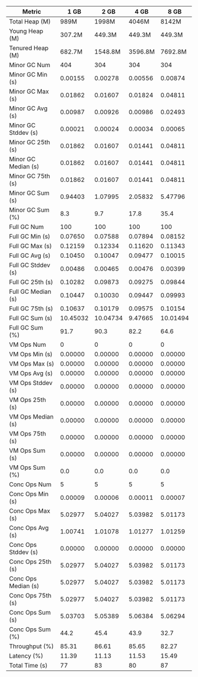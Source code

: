 | Metric | 1 GB | 2 GB | 4 GB | 8 GB |
|------|----|----|----|----|
| Total Heap (M) | 989M | 1998M | 4046M | 8142M |
| Young Heap (M) | 307.2M | 449.3M | 449.3M | 449.3M |
| Tenured Heap (M) | 682.7M | 1548.8M | 3596.8M | 7692.8M |
| Minor GC Num | 404 | 304 | 304 | 304 |
| Minor GC Min (s) | 0.00155 | 0.00278 | 0.00556 | 0.00874 |
| Minor GC Max (s) | 0.01862 | 0.01607 | 0.01824 | 0.04811 |
| Minor GC Avg (s) | 0.00987 | 0.00926 | 0.00986 | 0.02493 |
| Minor GC Stddev (s) | 0.00021 | 0.00024 | 0.00034 | 0.00065 |
| Minor GC 25th (s) | 0.01862 | 0.01607 | 0.01441 | 0.04811 |
| Minor GC Median (s) | 0.01862 | 0.01607 | 0.01441 | 0.04811 |
| Minor GC 75th (s) | 0.01862 | 0.01607 | 0.01441 | 0.04811 |
| Minor GC Sum (s) | 0.94403 | 1.07995 | 2.05832 | 5.47796 |
| Minor GC Sum (%) | 8.3 | 9.7 | 17.8 | 35.4 |
| Full GC Num | 100 | 100 | 100 | 100 |
| Full GC Min (s) | 0.07650 | 0.07588 | 0.07894 | 0.08152 |
| Full GC Max (s) | 0.12159 | 0.12334 | 0.11620 | 0.11343 |
| Full GC Avg (s) | 0.10450 | 0.10047 | 0.09477 | 0.10015 |
| Full GC Stddev (s) | 0.00486 | 0.00465 | 0.00476 | 0.00399 |
| Full GC 25th (s) | 0.10282 | 0.09873 | 0.09275 | 0.09844 |
| Full GC Median (s) | 0.10447 | 0.10030 | 0.09447 | 0.09993 |
| Full GC 75th (s) | 0.10637 | 0.10179 | 0.09575 | 0.10154 |
| Full GC Sum (s) | 10.45032 | 10.04734 | 9.47665 | 10.01494 |
| Full GC Sum (%) | 91.7 | 90.3 | 82.2 | 64.6 |
| VM Ops Num | 0 | 0 | 0 | 0 |
| VM Ops Min (s) | 0.00000 | 0.00000 | 0.00000 | 0.00000 |
| VM Ops Max (s) | 0.00000 | 0.00000 | 0.00000 | 0.00000 |
| VM Ops Avg (s) | 0.00000 | 0.00000 | 0.00000 | 0.00000 |
| VM Ops Stddev (s) | 0.00000 | 0.00000 | 0.00000 | 0.00000 |
| VM Ops 25th (s) | 0.00000 | 0.00000 | 0.00000 | 0.00000 |
| VM Ops Median (s) | 0.00000 | 0.00000 | 0.00000 | 0.00000 |
| VM Ops 75th (s) | 0.00000 | 0.00000 | 0.00000 | 0.00000 |
| VM Ops Sum (s) | 0.00000 | 0.00000 | 0.00000 | 0.00000 |
| VM Ops Sum (%) | 0.0 | 0.0 | 0.0 | 0.0 |
| Conc Ops Num | 5 | 5 | 5 | 5 |
| Conc Ops Min (s) | 0.00009 | 0.00006 | 0.00011 | 0.00007 |
| Conc Ops Max (s) | 5.02977 | 5.04027 | 5.03982 | 5.01173 |
| Conc Ops Avg (s) | 1.00741 | 1.01078 | 1.01277 | 1.01259 |
| Conc Ops Stddev (s) | 0.00000 | 0.00000 | 0.00000 | 0.00000 |
| Conc Ops 25th (s) | 5.02977 | 5.04027 | 5.03982 | 5.01173 |
| Conc Ops Median (s) | 5.02977 | 5.04027 | 5.03982 | 5.01173 |
| Conc Ops 75th (s) | 5.02977 | 5.04027 | 5.03982 | 5.01173 |
| Conc Ops Sum (s) | 5.03703 | 5.05389 | 5.06384 | 5.06294 |
| Conc Ops Sum (%) | 44.2 | 45.4 | 43.9 | 32.7 |
| Throughput (%) | 85.31 | 86.61 | 85.65 | 82.27 |
| Latency (%) | 11.39 | 11.13 | 11.53 | 15.49 |
| Total Time (s) | 77 | 83 | 80 | 87 |
